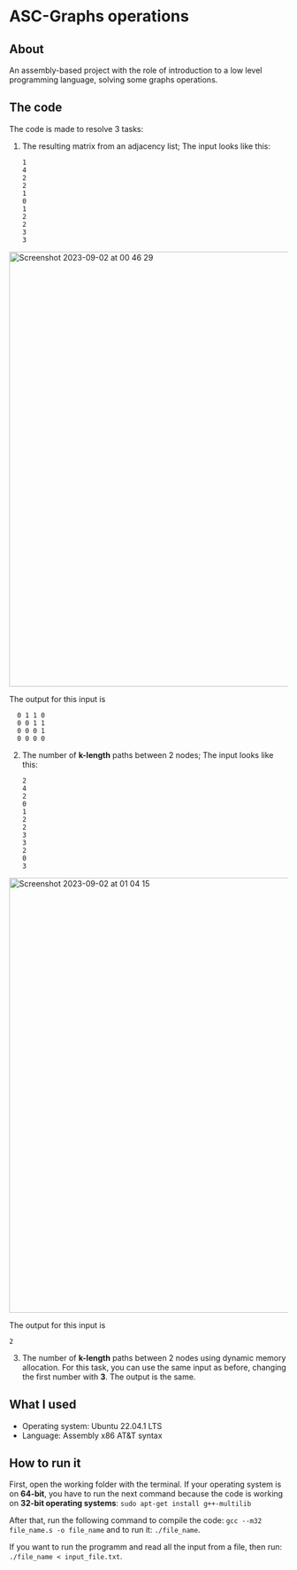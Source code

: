 # ASC-Graphs operations
## About
An assembly-based project with the role of introduction to a low level programming language, solving some graphs operations.

## The code
The code is made to resolve 3 tasks:
1. The resulting matrix from an adjacency list;
   The input looks like this:
   ```
   1
   4
   2
   2
   1
   0
   1
   2
   2
   3
   3
   ```
<img width="785" alt="Screenshot 2023-09-02 at 00 46 29" src="https://github.com/TaviF24/ASC-Matrix_multiplication_with_dynamic_memory_allocation/assets/118764142/6873329e-b876-4071-9a97-50bec67830aa">

The output for this input is
```
  0 1 1 0
  0 0 1 1
  0 0 0 1
  0 0 0 0
```


2. The number of **k-length** paths between 2 nodes;
   The input looks like this:
   ```
   2
   4
   2
   0
   1
   2
   2
   3
   3
   2
   0
   3
   ```
<img width="785" alt="Screenshot 2023-09-02 at 01 04 15" src="https://github.com/TaviF24/ASC-Matrix_multiplication_with_dynamic_memory_allocation/assets/118764142/6d64f9b1-ccf0-4a67-be44-557b00a2fd40">

The output for this input is
```
2
```

3. The number of **k-length** paths between 2 nodes using dynamic memory allocation.
For this task, you can use the same input as before, changing the first number with **3**. The output is the same.


## What I used
- Operating system: Ubuntu 22.04.1 LTS
- Language: Assembly x86 AT&T syntax

## How to run it
First, open the working folder with the terminal. If your operating system is on **64-bit**, you have to run the next command because the code is working on **32-bit operating systems**:
```sudo apt-get install g++-multilib```

After that, run the following command to compile the code:
```gcc --m32 file_name.s -o file_name```
and to run it:
```./file_name```.

If you want to run the programm and read all the input from a file, then run:
```./file_name < input_file.txt```.



